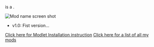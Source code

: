**<Insert mod name here>** is a <Insert mod description here>.

![Mod name screen shot]()

* v1.0:	Fist version...

[Click here for Modlet Installation instruction](https://github.com/Laotseu/7dtdMods/blob/master/Modlet%20Installation.md)
[Click here for a list of all my mods](https://github.com/Laotseu/7dtdMods/blob/master/README.md)
